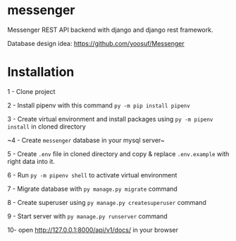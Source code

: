 # messenger

Messenger REST API backend with django and django rest framework.

Database design idea: https://github.com/yoosuf/Messenger


# Installation

1 - Clone project

2 - Install pipenv with this command `py -m pip install pipenv`

3 - Create virtual environment and install packages using `py -m pipenv install` in cloned directory

~4 - Create `messenger` database in your mysql server~

5 - Create `.env` file in cloned directory and copy & replace `.env.example` with right data into it.

6 - Run `py -m pipenv shell` to activate virtual environment

7 - Migrate database with `py manage.py migrate` command

8 - Create superuser using `py manage.py createsuperuser` command

9 - Start server with `py manage.py runserver` command

10- open http://127.0.0.1:8000/api/v1/docs/ in your browser
